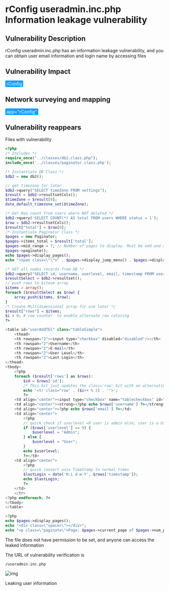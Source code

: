 # rConfig useradmin.inc.php Information leakage vulnerability

## Vulnerability Description

rConfig useradmin.inc.php has an information leakage vulnerability, and you can obtain user email information and login name by accessing files

## Vulnerability Impact

<span style="background-color:rgb(18, 160, 255); padding: 2px 4px; border-radius: 3px; color: white;">rConfig</span>

## Network surveying and mapping

<span style="background-color:rgb(18, 160, 255); padding: 2px 4px; border-radius: 3px; color: white;">app="rConfig"</span>

## Vulnerability reappears

Files with vulnerability

```php
<?php
/* Includes */
require_once("../classes/db2.class.php");
include_once('../classes/paginator.class.php');

/* Instantiate DB Class */
$db2 = new db2();

// get timezone for later
$db2->query("SELECT timeZone FROM settings");
$result = $db2->resultsetCols();
$timeZone = $result[0];
date_default_timezone_set($timeZone);

/* Get Row count from users where NOT deleted */
$db2->query('SELECT COUNT(*) AS total FROM users WHERE status = 1');
$row = $db2->resultsetCols();
$result["total"] = $row[0];
/* Instantiate Paginator Class */
$pages = new Paginator;
$pages->items_total = $result['total'];
$pages->mid_range = 7; // Number of pages to display. Must be odd and > 3
$pages->paginate();
echo $pages->display_pages();
echo "<span class=\"\">" . $pages->display_jump_menu() . $pages->display_items_per_page() . "</span>";

/* GET all nodes records from DB */
$db2->query("SELECT id, username, userlevel, email, timestamp FROM users WHERE status = 1 $pages->limit");
$resultSelect = $db2->resultset();
// push rows to $itesm array
$items = array();
foreach ($resultSelect as $row) {
    array_push($items, $row);
}
/* Create Multidimensional array for use later */
$result["rows"] = $items;
$i = 0; # row counter  to enable alternate row coloring
?>

<table id="userAddTbl" class="tableSimple">
    <thead>
    <th rowspan="2"><input type="checkbox" disabled="disabled"/></th>
    <th rowspan="2">Username</th>
    <th rowspan="2">E-mail</th>
    <th rowspan="2">User Level</th>
    <th rowspan="2">Last Login</th>
</thead>
<tbody>
    <?php
    foreach ($result['rows'] as $rows):
        $id = $rows['id'];
        /* This bit just updates the class='row' bit with an alternating 1 OR 0 for alternative row coloring */
        echo '<tr class="row' . ($i++ % 2) . '">';
        ?>
    <td align="center"><input type="checkbox" name="tablecheckbox" id="<?php echo $id; ?>"/></td>
    <td align="center"><strong><?php echo $rows['username'] ?></strong></td>
    <td align="center"><?php echo $rows['email'] ?></td>
    <td align="center">
        <?php
        // quick check if userlevel =9 user is admin else, user is a User
        if ($rows['userlevel'] == 9) {
            $userlevel = "Admin";
        } else {
            $userlevel = "User";
        }
        echo $userlevel;
        ?></td>
    <td align="center">
        <?php
        // quick convert unix TimeStamp to normal times
        $lastLogin = date('H:i d-m-Y', $rows['timestamp']);
        echo $lastLogin;
        ?>
    </td>
    </tr>
<?php endforeach; ?>
</tbody>
</table>

<?php
echo $pages->display_pages();
echo "<div class=\"spacer\"></div>";
echo "<p class=\"paginate\">Page: $pages->current_page of $pages->num_pages</p>\n";
```



The file does not have permission to be set, and anyone can access the leaked information



The URL of vulnerability verification is



```plain
/useradmin.inc.php
```



![img](https://raw.githubusercontent.com/PeiQi0/PeiQi-WIKI-Book/refs/heads/main/docs/.vuepress/../.vuepress/public/img/rc-1.png)



Leaking user information